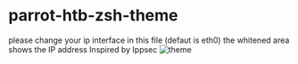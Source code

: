 # parrot-htb-zsh-theme

please change your ip interface in this file (defaut is eth0)
the whitened area shows the IP address
Inspired by Ippsec
![theme](https://github.com/Lloyd-Leo/parrot-htb-zsh-theme/blob/main/theme.png)
